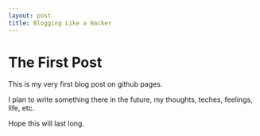 ```yaml
---
layout: post
title: Blogging Like a Hacker
---
```


# The First Post
This is my very first blog post on github pages.

I plan to write something there in the future, my thoughts, teches, feelings, life, etc.

Hope this will last long.
